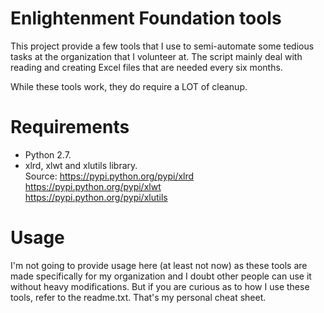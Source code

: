 Enlightenment Foundation tools
===============
This project provide a few tools that I use to semi-automate some tedious
tasks at the organization that I volunteer at.  The script mainly deal with
reading and creating Excel files that are needed every six months.

While these tools work, they do require a LOT of cleanup.


Requirements
===============
* Python 2.7.
* xlrd, xlwt and xlutils library.  
  Source: https://pypi.python.org/pypi/xlrd  
          https://pypi.python.org/pypi/xlwt  
          https://pypi.python.org/pypi/xlutils  


Usage
===============
I'm not going to provide usage here (at least not now) as these tools are made
specifically for my organization and I doubt other people can use it without
heavy modifications.  But if you are curious as to how I use these tools, refer
to the readme.txt.  That's my personal cheat sheet.
